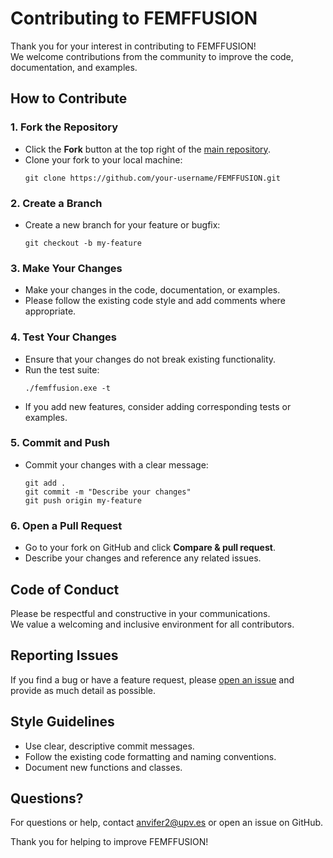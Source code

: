 # Contributing to FEMFFUSION

Thank you for your interest in contributing to FEMFFUSION!  
We welcome contributions from the community to improve the code, documentation, and examples.

## How to Contribute

### 1. Fork the Repository
- Click the **Fork** button at the top right of the [main repository](https://github.com/Zonni/FEMFFUSION).
- Clone your fork to your local machine:
  ```
  git clone https://github.com/your-username/FEMFFUSION.git
  ```

### 2. Create a Branch
- Create a new branch for your feature or bugfix:
  ```
  git checkout -b my-feature
  ```

### 3. Make Your Changes
- Make your changes in the code, documentation, or examples.
- Please follow the existing code style and add comments where appropriate.

### 4. Test Your Changes
- Ensure that your changes do not break existing functionality.
- Run the test suite:
  ```
  ./femffusion.exe -t
  ```
- If you add new features, consider adding corresponding tests or examples.

### 5. Commit and Push
- Commit your changes with a clear message:
  ```
  git add .
  git commit -m "Describe your changes"
  git push origin my-feature
  ```

### 6. Open a Pull Request
- Go to your fork on GitHub and click **Compare & pull request**.
- Describe your changes and reference any related issues.

## Code of Conduct

Please be respectful and constructive in your communications.  
We value a welcoming and inclusive environment for all contributors.

## Reporting Issues

If you find a bug or have a feature request, please [open an issue](https://github.com/Zonni/FEMFFUSION/issues) and provide as much detail as possible.

## Style Guidelines

- Use clear, descriptive commit messages.
- Follow the existing code formatting and naming conventions.
- Document new functions and classes.


## Questions?

For questions or help, contact [anvifer2@upv.es](mailto:anvifer2@upv.es) or open an issue on GitHub.

Thank you for helping to improve FEMFFUSION!